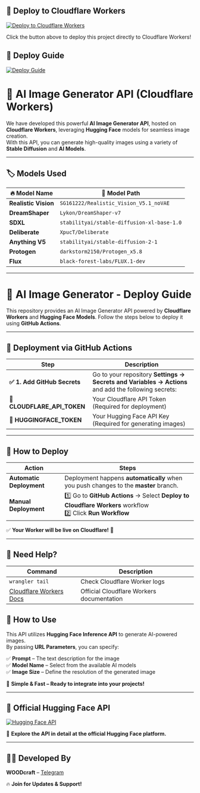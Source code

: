 ## 🚀 Deploy to Cloudflare Workers

[![Deploy to Cloudflare Workers](https://deploy.workers.cloudflare.com/button)](https://github.com/codexart-lab/ai-image-generater-api-cloudflare-workers.git)

Click the button above to deploy this project directly to Cloudflare Workers!

## 📖 Deploy Guide

[![Deploy Guide](https://img.shields.io/badge/📖_Deploy_Guide-000000?style=for-the-badge&logo=github&logoColor=white)](https://filestream-code-generater.pages.dev/ai-api-guide)

# 🚀 AI Image Generator API (Cloudflare Workers)

We have developed this powerful **AI Image Generator API**, hosted on **Cloudflare Workers**, leveraging **Hugging Face** models for seamless image creation.  
With this API, you can generate high-quality images using a variety of **Stable Diffusion** and **AI Models**.

---

## 🏷 Models Used  

| 🔥 Model Name         | 📌 Model Path |
|----------------------|--------------------------------------------|
| **Realistic Vision** | `SG161222/Realistic_Vision_V5.1_noVAE` |
| **DreamShaper**      | `Lykon/DreamShaper-v7`                   |
| **SDXL**            | `stabilityai/stable-diffusion-xl-base-1.0` |
| **Deliberate**       | `XpucT/Deliberate`                        |
| **Anything V5**      | `stabilityai/stable-diffusion-2-1`        |
| **Protogen**         | `darkstorm2150/Protogen_x5.8`             |
| **Flux**            | `black-forest-labs/FLUX.1-dev`            |

---

# 🚀 AI Image Generator - Deploy Guide  

This repository provides an AI Image Generator API powered by **Cloudflare Workers** and **Hugging Face Models**. Follow the steps below to deploy it using **GitHub Actions**.  

---

## 📌 Deployment via GitHub Actions  

| Step | Description |
|------|------------|
| **✅ 1. Add GitHub Secrets** | Go to your repository **Settings → Secrets and Variables → Actions** and add the following secrets: |
| **🔹 CLOUDFLARE_API_TOKEN** | Your Cloudflare API Token (Required for deployment) |
| **🔹 HUGGINGFACE_TOKEN** | Your Hugging Face API Key (Required for generating images) |

---

## 🚀 How to Deploy  

| Action | Steps |
|--------|-------|
| **Automatic Deployment** | Deployment happens **automatically** when you push changes to the **master** branch. |
| **Manual Deployment** | 1️⃣ Go to **GitHub Actions** → Select **Deploy to Cloudflare Workers** workflow <br> 2️⃣ Click **Run Workflow** |

✅ **Your Worker will be live on Cloudflare!** 🎉  

---

## 📌 Need Help?  

| Command | Description |
|---------|------------|
| `wrangler tail` | Check Cloudflare Worker logs |
| [Cloudflare Workers Docs](https://developers.cloudflare.com/workers/) | Official Cloudflare Workers documentation |

## 🎯 How to Use

This API utilizes **Hugging Face Inference API** to generate AI-powered images.  
By passing **URL Parameters**, you can specify:

✅ **Prompt** – The text description for the image  
✅ **Model Name** – Select from the available AI models  
✅ **Image Size** – Define the resolution of the generated image  

🚀 **Simple & Fast – Ready to integrate into your projects!**

---

## 🔗 Official Hugging Face API

[![Hugging Face API](https://img.shields.io/badge/Huggingface_API-FEA47F?style=for-the-badge&logo=huggingface&logoColor=white)](https://api-inference.huggingface.co/)

📌 **Explore the API in detail at the official Hugging Face platform.**  

---

## 👨‍💻 Developed By  

**WOODcraft** – [Telegram](https://t.me/Farooq_is_king)  

🔥 **Join for Updates & Support!**


